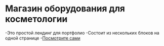 # Магазин оборудования для косметологии

-Это простой лендинг для портфолио
-Состоит из нескольких блоков на одной странице
-[Посмотрите сами](https://serg-malinovskij.github.io/shopChair_Site/)
